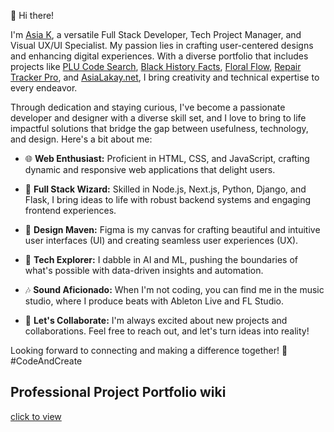 👋 Hi there! 

I'm [Asia K](https://www.asialakay.net), a versatile Full Stack Developer, Tech Project Manager, and Visual UX/UI Specialist. My passion lies in crafting user-centered designs and enhancing digital experiences. With a diverse portfolio that includes projects like [PLU Code Search](https://github.com/asiakay/Produce-PLU-Code-Search), [Black History Facts](https://github.com/asiakay/history-fact-app), [Floral Flow](https://github.com/asiakay/floralflow), [Repair Tracker Pro](https://github.com/asiakay/repair-tracker-pro), and [AsiaLakay.net](https://www.asialakay.net),  I bring creativity and technical expertise to every endeavor. 

Through dedication and staying curious, I've become a passionate developer and designer with a diverse skill set, and I love to bring to life impactful solutions that bridge the gap between usefulness, technology, and design. Here's a bit about me:

- 🌐 **Web Enthusiast:** Proficient in HTML, CSS, and JavaScript, crafting dynamic and responsive web applications that delight users.

- 🔗 **Full Stack Wizard:** Skilled in Node.js, Next.js, Python, Django, and Flask, I bring ideas to life with robust backend systems and engaging frontend experiences.

- 🎨 **Design Maven:** Figma is my canvas for crafting beautiful and intuitive user interfaces (UI) and creating seamless user experiences (UX).

- 🤖 **Tech Explorer:** I dabble in AI and ML, pushing the boundaries of what's possible with data-driven insights and automation.

- 🎶 **Sound Aficionado:** When I'm not coding, you can find me in the music studio, where I produce beats with Ableton Live and FL Studio.

- 🚀 **Let's Collaborate:** I'm always excited about new projects and collaborations. Feel free to reach out, and let's turn ideas into reality!

Looking forward to connecting and making a difference together! 🚀 #CodeAndCreate

## Professional Project Portfolio wiki
[click to view](https://github.com/asiakay/asiakay/wiki)


